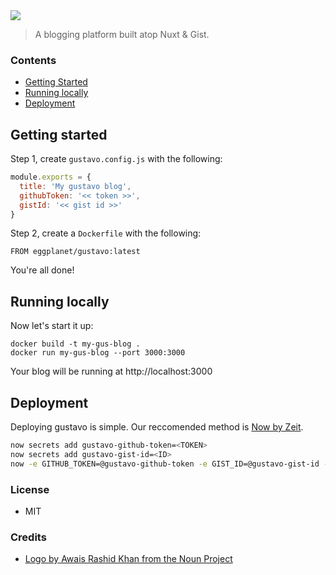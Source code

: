 <img src="https://cloud.githubusercontent.com/assets/659829/24047992/b063b874-0ae4-11e7-8df6-4dbb3686c7f1.png">

> A blogging platform built atop Nuxt & Gist.

### Contents

- [Getting Started](#getting-started)
- [Running locally](#running-locally)
- [Deployment](#deployment)

## Getting started

Step 1, create `gustavo.config.js` with the following:

```js
module.exports = {
  title: 'My gustavo blog',
  githubToken: '<< token >>',
  gistId: '<< gist id >>'
}
````

Step 2, create a `Dockerfile` with the following:

```docker
FROM eggplanet/gustavo:latest
```

You're all done!

## Running locally

Now let's start it up:

```
docker build -t my-gus-blog .
docker run my-gus-blog --port 3000:3000
```

Your blog will be running at http://localhost:3000

## Deployment

Deploying gustavo is simple. Our reccomended method is [Now by Zeit](https://zeit.co/now).

```bash
now secrets add gustavo-github-token=<TOKEN>
now secrets add gustavo-gist-id=<ID>
now -e GITHUB_TOKEN=@gustavo-github-token -e GIST_ID=@gustavo-gist-id --docker
```

### License

- MIT

### Credits

- [Logo by Awais Rashid Khan from the Noun Project](https://thenounproject.com/search/?q=man+hat&i=31120)
